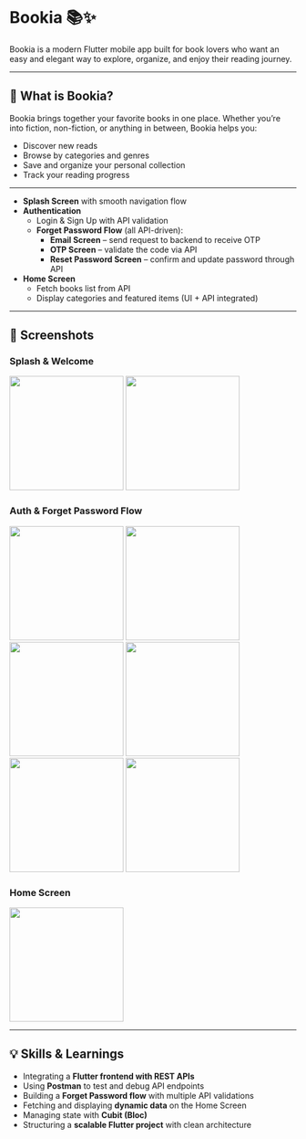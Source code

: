 # Bookia 📚✨  

Bookia is a modern Flutter mobile app built for book lovers who want an easy and elegant way to explore, organize, and enjoy their reading journey.  

---

## 📖 What is Bookia?  
Bookia brings together your favorite books in one place. Whether you’re into fiction, non-fiction, or anything in between, Bookia helps you:  

- Discover new reads  
- Browse by categories and genres  
- Save and organize your personal collection  
- Track your reading progress  

---

- **Splash Screen** with smooth navigation flow  
- **Authentication**  
  - Login & Sign Up with API validation  
  - **Forget Password Flow** (all API-driven):  
    - **Email Screen** – send request to backend to receive OTP  
    - **OTP Screen** – validate the code via API  
    - **Reset Password Screen** – confirm and update password through API  
- **Home Screen**  
  - Fetch books list from API  
  - Display categories and featured items (UI + API integrated) 

---

## 📸 Screenshots  

### Splash & Welcome  
<p float="left">
  <img src="https://github.com/user-attachments/assets/f015c20c-8f49-41c8-899b-1900a7d64793" width="200" />
  <img src="https://github.com/user-attachments/assets/f8e92644-7426-4459-bd76-a44f8fc45ce2" width="200" />
</p>  

### Auth & Forget Password Flow  
<p float="left">
  <img src="https://github.com/user-attachments/assets/832767b5-5a08-424c-853b-aaa4c433e129" width="200" />
  <img src="https://github.com/user-attachments/assets/921706b9-9ea6-49b7-9ab4-b55fb4c63de1" width="200" />
  <img src="https://github.com/user-attachments/assets/15fe0daa-e73f-4140-ac18-3a3e0fad005d" width="200" />
  <img src="https://github.com/user-attachments/assets/efc897e9-710d-4bb6-9c9d-b1c0588838c4" width="200" />
  <img src="https://github.com/user-attachments/assets/9d30f349-af62-4dcd-9c31-7ee539c16b48" width="200" />
  <img src="https://github.com/user-attachments/assets/de142783-f340-45ec-a417-ccf2efb0858a" width="200" />
</p>  

### Home Screen  
<p float="left">
  <img src="https://github.com/user-attachments/assets/3c0baae3-559f-4e15-816d-702d14b2b219" width="200" />
   
</p> 

---

 ## 💡 Skills & Learnings  

- Integrating a **Flutter frontend with REST APIs**  
- Using **Postman** to test and debug API endpoints  
- Building a **Forget Password flow** with multiple API validations  
- Fetching and displaying **dynamic data** on the Home Screen  
- Managing state with **Cubit (Bloc)**  
- Structuring a **scalable Flutter project** with clean architecture 


 
